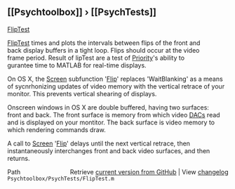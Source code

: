 ## [[Psychtoolbox]] &#8250; [[PsychTests]]

[FlipTest](FlipTest)  
  
[FlipTest](FlipTest) times and plots the intervals between flips of the front and  
back display buffers in a tight loop.  Flips should occur at the video  
frame period.  Result of lipTest are a test of [Priority](Priority)'s ability to  
gurantee time to MATLAB for real-time displays.    
  
On OS X, the [Screen](Screen) subfunction '[Flip](Flip)' replaces 'WaitBlanking' as a means   
of sycnrhonizing updates of video memory with the vertical retrace of your  
monitor.  This prevents vertical shearing of displays.  
  
Onscreen windows in OS X are double buffered, having two surfaces:  
front and back.  The front surface is memory from which video [DACs](DACs) read  
and is displayed on your montitor.  The back surface is video memory to   
which rendering commands draw.  
  
A call to [Screen](Screen) '[Flip](Flip)' delays until the next vertical retrace, then  
instantaneously interchanges front and back video surfaces, and then  
returns.      




<div class="code_header" style="text-align:right;">
  <span style="float:left;">Path&nbsp;&nbsp;</span> <span class="counter">Retrieve <a href=
  "https://raw.github.com/Psychtoolbox-3/Psychtoolbox-3/beta/Psychtoolbox/PsychTests/FlipTest.m">current version from GitHub</a> | View <a href=
  "https://github.com/Psychtoolbox-3/Psychtoolbox-3/commits/beta/Psychtoolbox/PsychTests/FlipTest.m">changelog</a></span>
</div>
<div class="code">
  <code>Psychtoolbox/PsychTests/FlipTest.m</code>
</div>

